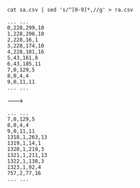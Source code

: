 ```cat sa.csv | sed 's/^[0-9]*,//g' > ra.csv```
```
... ...
0,228,299,10
1,228,298,10
2,228,16,1
3,228,174,10
4,228,181,16
5,43,161,8
6,43,185,11
7,0,129,5
8,0,4,4
9,0,11,11
... ...
```

--->

```
... ...
7,0,129,5
8,0,4,4
9,0,11,11
1318,1,263,13
1319,1,14,1
1320,1,219,3
1321,1,211,13
1322,1,138,3
1323,1,92,4
757,2,77,16
... ...
```
